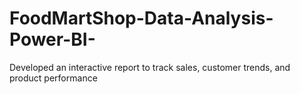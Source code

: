 # FoodMartShop-Data-Analysis-Power-BI-
Developed an interactive report to track sales, customer trends, and product performance
